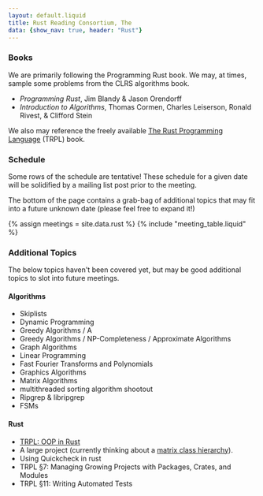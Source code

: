 ```yaml
---
layout: default.liquid
title: Rust Reading Consortium, The
data: {show_nav: true, header: "Rust"}
---
```


### Books

We are primarily following the Programming Rust book. We may, at times, sample some problems from the CLRS algorithms book.

* *Programming Rust*, Jim Blandy &amp; Jason Orendorff
* *Introduction to Algorithms*, Thomas Cormen, Charles Leiserson, Ronald Rivest, &amp; Clifford Stein

We also may reference the freely available [The Rust Programming Language](https://doc.rust-lang.org/stable/book/) (TRPL) book. 

### Schedule


Some rows of the schedule are tentative! These schedule for a given date will be solidified by a mailing list post prior to the meeting.

The bottom of the page contains a grab-bag of additional topics that may fit into a future unknown date (please feel free to expand it!)


{% assign meetings = site.data.rust %}
{% include "meeting_table.liquid" %}

### Additional Topics

The below topics haven't been covered yet, but may be good additional topics to slot into future meetings.

#### Algorithms

* Skiplists
* Dynamic Programming
* Greedy Algorithms / A
* Greedy Algorithms / NP-Completeness / Approximate Algorithms
* Graph Algorithms
* Linear Programming
* Fast Fourier Transforms and Polynomials
* Graphics Algorithms
* Matrix Algorithms
* multithreaded sorting algorithm shootout
* Ripgrep &amp; libripgrep
* FSMs

#### Rust

* [TRPL: OOP in Rust](https://doc.rust-lang.org/stable/book/ch17-00-oop.html)
* A large project (currently thinking about a [matrix class hierarchy](https://sites.google.com/a/mst.edu/price/courses/cs-5201/hw/2019/spring/assignment-6)).
* Using Quickcheck in rust
* TRPL &sect;7: Managing Growing Projects with Packages, Crates, and Modules
* TRPL &sect;11: Writing Automated Tests

